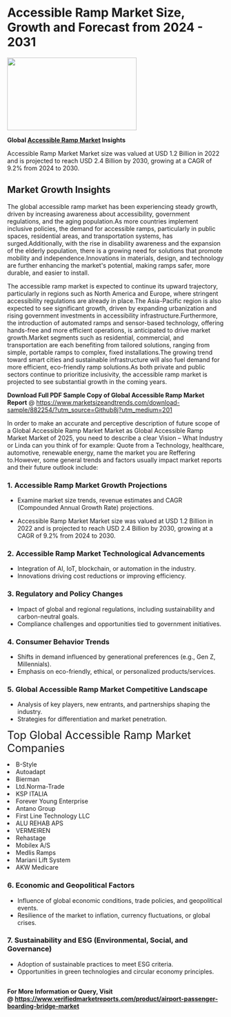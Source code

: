 <H1>Accessible Ramp Market Size, Growth and Forecast from 2024 - 2031</H1><img class="aligncenter size-medium wp-image-584254" src="https://thirdeyenews.in/wp-content/uploads/2024/09/Global-Market-Research-300x168.jpeg" alt="" width="300" height="168" /><p><strong>Global&nbsp;<a href="https://www.marketsizeandtrends.com/download-sample/882254/?utm_source=Github8j?utm_medium=201">Accessible Ramp Market</a> Insights</strong></p><p>Accessible Ramp Market Market size was valued at USD 1.2 Billion in 2022 and is projected to reach USD 2.4 Billion by 2030, growing at a CAGR of 9.2% from 2024 to 2030.</p><p><h2>Market Growth Insights</h2> <p>The global accessible ramp market has been experiencing steady growth, driven by increasing awareness about accessibility, government regulations, and the aging population.As more countries implement inclusive policies, the demand for accessible ramps, particularly in public spaces, residential areas, and transportation systems, has surged.Additionally, with the rise in disability awareness and the expansion of the elderly population, there is a growing need for solutions that promote mobility and independence.Innovations in materials, design, and technology are further enhancing the market's potential, making ramps safer, more durable, and easier to install.</p> <p>The accessible ramp market is expected to continue its upward trajectory, particularly in regions such as North America and Europe, where stringent accessibility regulations are already in place.The Asia-Pacific region is also expected to see significant growth, driven by expanding urbanization and rising government investments in accessibility infrastructure.Furthermore, the introduction of automated ramps and sensor-based technology, offering hands-free and more efficient operations, is anticipated to drive market growth.Market segments such as residential, commercial, and transportation are each benefiting from tailored solutions, ranging from simple, portable ramps to complex, fixed installations.The growing trend toward smart cities and sustainable infrastructure will also fuel demand for more efficient, eco-friendly ramp solutions.As both private and public sectors continue to prioritize inclusivity, the accessible ramp market is projected to see substantial growth in the coming years.</p> <p><span class=""><strong>Download Full PDF Sample Copy of Global Accessible Ramp Market Report</strong> @ <a href="https://www.marketsizeandtrends.com/download-sample/882254/?utm_source=Github8j?utm_medium=201" target="_blank">https://www.marketsizeandtrends.com/download-sample/882254/?utm_source=Github8j?utm_medium=201</a></span></p><p>In order to make an accurate and perceptive description of future scope of a Global&nbsp;Accessible Ramp Market Market as Global&nbsp;Accessible Ramp Market Market of 2025, you need to describe a clear Vision &ndash; What Industry or Linda can you think of for example: Quote from a Technology, healthcare, automotive, renewable energy, name the market you are Reffering to.However, some general trends and factors usually impact market reports and their future outlook include:</p><h3>1.&nbsp;<strong>Accessible Ramp Market Growth Projections</strong></h3><ul><li>Examine market size trends, revenue estimates and CAGR (Compounded Annual Growth Rate) projections.</li><li><p>Accessible Ramp Market Market size was valued at USD 1.2 Billion in 2022 and is projected to reach USD 2.4 Billion by 2030, growing at a CAGR of 9.2% from 2024 to 2030.</p></li></ul><h3>2.&nbsp;<strong>Accessible Ramp Market Technological Advancements</strong></h3><ul><li>Integration of AI, IoT, blockchain, or automation in the industry.</li><li>Innovations driving cost reductions or improving efficiency.</li></ul><h3>3.&nbsp;<strong>Regulatory and Policy Changes</strong></h3><ul><li>Impact of global and regional regulations, including sustainability and carbon-neutral goals.</li><li>Compliance challenges and opportunities tied to government initiatives.</li></ul><h3>4.&nbsp;<strong>Consumer Behavior Trends</strong></h3><ul><li>Shifts in demand influenced by generational preferences (e.g., Gen Z, Millennials).</li><li>Emphasis on eco-friendly, ethical, or personalized products/services.</li></ul><h3>5.&nbsp;<strong>Global Accessible Ramp Market Competitive Landscape</strong></h3><ul><li>Analysis of key players, new entrants, and partnerships shaping the industry.</li><li>Strategies for differentiation and market penetration.</li></ul><p data-pm-slice="1 1 []"><span style="color: inherit; font-family: inherit; font-size: 25px;">Top Global Accessible Ramp Market Companies</span></p><div class="" data-test-id=""><p><li>B-Style</li><li> Autoadapt</li><li> Bierman</li><li> Ltd.Norma-Trade</li><li> KSP ITALIA</li><li> Forever Young Enterprise</li><li> Antano Group</li><li> First Line Technology LLC</li><li> ALU REHAB APS</li><li> VERMEIREN</li><li> Rehastage</li><li> Mobilex A/S</li><li> Medlis Ramps</li><li> Mariani Lift System</li><li> AKW Medicare</li></p></div><h3>6.&nbsp;<strong>Economic and Geopolitical Factors</strong></h3><ul><li>Influence of global economic conditions, trade policies, and geopolitical events.</li><li>Resilience of the market to inflation, currency fluctuations, or global crises.</li></ul><h3>7.&nbsp;<strong>Sustainability and ESG (Environmental, Social, and Governance)</strong></h3><ul><li>Adoption of sustainable practices to meet ESG criteria.</li><li>Opportunities in green technologies and circular economy principles.</li></ul><h2><strong style="font-size: 14px;">For More Information or Query, Visit @&nbsp;</strong><a style="background-color: #ffffff; font-size: 14px;" href="https://www.marketsizeandtrends.com/report/accessible-ramp-market/" target="_blank">https://www.verifiedmarketreports.com/product/airport-passenger-boarding-bridge-market</a></h2>